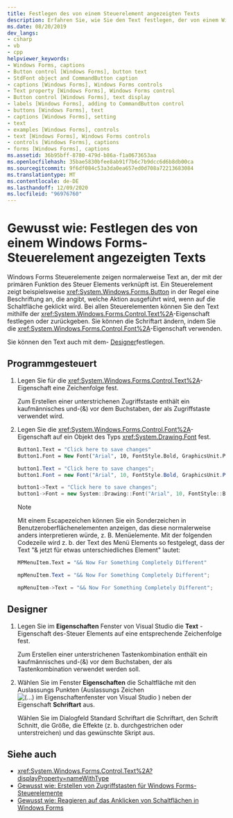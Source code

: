 ```yaml
---
title: Festlegen des von einem Steuerelement angezeigten Texts
description: Erfahren Sie, wie Sie den Text festlegen, der von einem Windows Forms Steuerelement angezeigt wird. Legen Sie den Text mithilfe der Text-Eigenschaft fest oder geben Sie ihn zurück, oder ändern Sie die Schriftart mithilfe der Font-Eigenschaft.
ms.date: 08/20/2019
dev_langs:
- csharp
- vb
- cpp
helpviewer_keywords:
- Windows Forms, captions
- Button control [Windows Forms], button text
- StdFont object and CommandButton caption
- captions [Windows Forms], Windows Forms controls
- Text property [Windows Forms], Windows Forms control
- Button control [Windows Forms], text display
- labels [Windows Forms], adding to CommandButton control
- buttons [Windows Forms], text
- captions [Windows Forms], setting
- text
- examples [Windows Forms], controls
- text [Windows Forms], Windows Forms controls
- controls [Windows Forms], captions
- forms [Windows Forms], captions
ms.assetid: 36b95bff-8780-479d-b86a-f1a0673653aa
ms.openlocfilehash: 35bae5830bfee8ab91f7b6c7b9dcc6d6b8db00ca
ms.sourcegitcommit: 9f6df084c53a3da0ea657ed0d708a72213683084
ms.translationtype: MT
ms.contentlocale: de-DE
ms.lasthandoff: 12/09/2020
ms.locfileid: "96976760"
---
```

# <a name="how-to-set-the-text-displayed-by-a-windows-forms-control"></a>Gewusst wie: Festlegen des von einem Windows Forms-Steuerelement angezeigten Texts

Windows Forms Steuerelemente zeigen normalerweise Text an, der mit der primären Funktion des Steuer Elements verknüpft ist. Ein Steuerelement zeigt beispielsweise <xref:System.Windows.Forms.Button> in der Regel eine Beschriftung an, die angibt, welche Aktion ausgeführt wird, wenn auf die Schaltfläche geklickt wird. Bei allen Steuerelementen können Sie den Text mithilfe der <xref:System.Windows.Forms.Control.Text%2A>-Eigenschaft festlegen oder zurückgeben. Sie können die Schriftart ändern, indem Sie die <xref:System.Windows.Forms.Control.Font%2A>-Eigenschaft verwenden.

Sie können den Text auch mit dem- [Designer](#designer)festlegen.

## <a name="programmatic"></a>Programmgesteuert

1. Legen Sie für die <xref:System.Windows.Forms.Control.Text%2A>-Eigenschaft eine Zeichenfolge fest.

   Zum Erstellen einer unterstrichenen Zugriffstaste enthält ein kaufmännisches und-(&) vor dem Buchstaben, der als Zugriffstaste verwendet wird.

2. Legen Sie die <xref:System.Windows.Forms.Control.Font%2A>-Eigenschaft auf ein Objekt des Typs <xref:System.Drawing.Font> fest.

    ```vb
    Button1.Text = "Click here to save changes"
    Button1.Font = New Font("Arial", 10, FontStyle.Bold, GraphicsUnit.Point)
    ```

    ```csharp
    button1.Text = "Click here to save changes";
    button1.Font = new Font("Arial", 10, FontStyle.Bold, GraphicsUnit.Point);
    ```

    ```cpp
    button1->Text = "Click here to save changes";
    button1->Font = new System::Drawing::Font("Arial", 10, FontStyle::Bold, GraphicsUnit::Point);
    ```

    > [!NOTE]
    > Mit einem Escapezeichen können Sie ein Sonderzeichen in Benutzeroberflächenelementen anzeigen, das diese normalerweise anders interpretieren würde, z. B. Menüelemente. Mit der folgenden Codezeile wird z. b. der Text des Menü Elements so festgelegt, dass der Text "& jetzt für etwas unterschiedliches Element" lautet:

    ```vb
    MPMenuItem.Text = "&& Now For Something Completely Different"
    ```

    ```csharp
    mpMenuItem.Text = "&& Now For Something Completely Different";
    ```

    ```cpp
    mpMenuItem->Text = "&& Now For Something Completely Different";
    ```

## <a name="designer"></a>Designer

1. Legen Sie im **Eigenschaften** Fenster von Visual Studio die **Text** -Eigenschaft des-Steuer Elements auf eine entsprechende Zeichenfolge fest.

   Zum Erstellen einer unterstrichenen Tastenkombination enthält ein kaufmännisches und-(&) vor dem Buchstaben, der als Tastenkombination verwendet werden soll.

2. Wählen Sie im Fenster **Eigenschaften** die Schaltfläche mit den Auslassungs Punkten (Auslassungs Zeichen ![ (...) im Eigenschaftenfenster von Visual Studio ](./media/visual-studio-ellipsis-button.png) ) neben der Eigenschaft **Schriftart** aus.

   Wählen Sie im Dialogfeld Standard Schriftart die Schriftart, den Schrift Schnitt, die Größe, die Effekte (z. b. durchgestrichen oder unterstreichen) und das gewünschte Skript aus.

## <a name="see-also"></a>Siehe auch

- <xref:System.Windows.Forms.Control.Text%2A?displayProperty=nameWithType>
- [Gewusst wie: Erstellen von Zugriffstasten für Windows Forms-Steuerelemente](how-to-create-access-keys-for-windows-forms-controls.md)
- [Gewusst wie: Reagieren auf das Anklicken von Schaltflächen in Windows Forms](how-to-respond-to-windows-forms-button-clicks.md)
